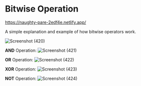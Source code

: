 # Bitwise Operation
https://naughty-pare-2edf4e.netlify.app/

A simple explanation and example of how bitwise operators work.

![Screenshot (420)](https://user-images.githubusercontent.com/72400473/127728697-04bfbab2-0978-4a7e-bbdb-1af9ad6d3628.png)

**AND** Operation:
![Screenshot (421)](https://user-images.githubusercontent.com/72400473/127728703-3737e1f2-bcd6-4281-a7b7-845df48de11f.png)


**OR** Operation:
![Screenshot (422)](https://user-images.githubusercontent.com/72400473/127728707-07d21073-def2-49d8-ac34-5082041bf80e.png)


**XOR** Operation:
![Screenshot (423)](https://user-images.githubusercontent.com/72400473/127728719-47775ea0-e801-4608-b80f-1797879b08a1.png)


**NOT** Operation:
![Screenshot (424)](https://user-images.githubusercontent.com/72400473/127728727-a66bf104-f4ed-4d40-b887-b76d730a1ea7.png)


